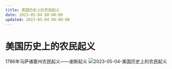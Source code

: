 ```yaml
---
title: 美国历史上的农民起义
date: 2023-05-04 00:00:00
updated: 2023-05-04 00:00:00
---
```


# 美国历史上的农民起义

1786年马萨诸塞州农民起义——谢斯起义
![2023-05-04-美国历史上的农民起义](assets/2023-05-04-美国历史上的农民起义.jpeg)

